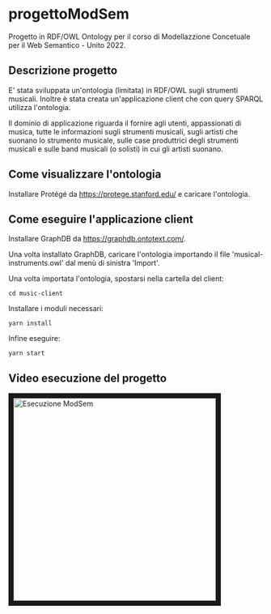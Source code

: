# progettoModSem
Progetto in RDF/OWL Ontology per il corso di Modellazzione Concetuale per il Web Semantico - Unito 2022.

## Descrizione progetto

E' stata sviluppata un'ontologia (limitata) in RDF/OWL sugli strumenti musicali. Inoltre è stata creata un'applicazione client che con query SPARQL utilizza
l'ontologia. 

Il dominio di applicazione riguarda il fornire agli utenti, appassionati 
di musica, tutte le informazioni sugli strumenti musicali, sugli artisti 
che suonano lo strumento musicale, sulle case produttrici degli 
strumenti musicali e sulle band musicali (o solisti) in cui gli artisti 
suonano.

## Come visualizzare l'ontologia

Installare Protégé da https://protege.stanford.edu/ e caricare l'ontologia.

## Come eseguire l'applicazione client

Installare GraphDB da https://graphdb.ontotext.com/.

Una volta installato GraphDB, caricare l'ontologia importando il file 'musical-instruments.owl' dal menù di sinistra 'Import'.

Una volta importata l'ontologia, spostarsi nella cartella del client:
```
cd music-client
```

Installare i moduli necessari:
```
yarn install
```

Infine eseguire:
```
yarn start
```


## Video esecuzione del progetto

<a href="http://www.youtube.com/watch?feature=player_embedded&v=5g7Gs0sNL4U
" rel="noopener" target="_blank"><img src="http://img.youtube.com/vi/5g7Gs0sNL4U/0.jpg" 
alt="Esecuzione ModSem" width="400" border="10" /></a>
